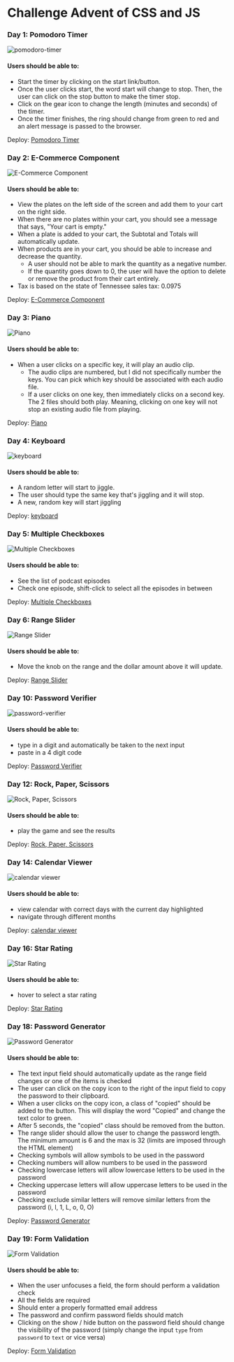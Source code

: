 # Challenge Advent of CSS and JS

### Day 1: Pomodoro Timer

![pomodoro-timer](/images/day1-screen.png 'pomodoro-timer')

#### Users should be able to:

- Start the timer by clicking on the start link/button.
- Once the user clicks start, the word start will change to stop. Then, the user can click on the stop button to make the timer stop.
- Click on the gear icon to change the length (minutes and seconds) of the timer.
- Once the timer finishes, the ring should change from green to red and an alert message is passed to the browser.

Deploy: [Pomodoro Timer](https://bloodsuckers-spb.github.io/advent-of-js/day01/ 'Pomodoro Timer')

### Day 2: E-Commerce Component

![E-Commerce Component](/images/day2-screen.png 'E-Commerce Component')

#### Users should be able to:

- View the plates on the left side of the screen and add them to your cart on the right side.
- When there are no plates within your cart, you should see a message that says, "Your cart is empty."
- When a plate is added to your cart, the Subtotal and Totals will automatically update.
- When products are in your cart, you should be able to increase and decrease the quantity.
  - A user should not be able to mark the quantity as a negative number.
  - If the quantity goes down to 0, the user will have the option to delete or remove the product from their cart entirely.
- Tax is based on the state of Tennessee sales tax: 0.0975

Deploy: [E-Commerce Component](https://bloodsuckers-spb.github.io/advent-of-js/day02/ 'E-Commerce Component')

### Day 3: Piano

![Piano](/images/day3-screen.png 'Piano')

#### Users should be able to:

- When a user clicks on a specific key, it will play an audio clip.
  - The audio clips are numbered, but I did not specifically number the keys. You can pick which key should be associated with each audio file.
  - If a user clicks on one key, then immediately clicks on a second key. The 2 files should both play. Meaning, clicking on one key will not stop an existing audio file from playing.

Deploy: [Piano](https://bloodsuckers-spb.github.io/advent-of-js/day03/ 'Piano')

### Day 4: Keyboard

![keyboard](/images/day4-screen.png 'keyboard')

#### Users should be able to:

- A random letter will start to jiggle.
- The user should type the same key that's jiggling and it will stop.
- A new, random key will start jiggling

Deploy: [keyboard](https://bloodsuckers-spb.github.io/advent-of-js/day04/ 'keyboard')

### Day 5: Multiple Checkboxes

![Multiple Checkboxes](/images/day5-screen.png 'Multiple Checkboxes')

#### Users should be able to:

- See the list of podcast episodes
- Check one episode, shift-click to select all the episodes in between

Deploy: [Multiple Checkboxes](https://bloodsuckers-spb.github.io/advent-of-js/day05/ 'Multiple Checkboxes')

### Day 6: Range Slider

![Range Slider](/images/day6-screen.png 'Range Slider')

#### Users should be able to:

- Move the knob on the range and the dollar amount above it will update.

Deploy: [Range Slider](https://bloodsuckers-spb.github.io/advent-of-js/day06/ 'Range Slider')

### Day 10: Password Verifier

![password-verifier](/images/day10-screen.png 'Password Verifier')

#### Users should be able to:

- type in a digit and automatically be taken to the next input
- paste in a 4 digit code

Deploy: [Password Verifier](https://bloodsuckers-spb.github.io/advent-of-js/day10/ 'Password Verifier')

### Day 12: Rock, Paper, Scissors

![Rock, Paper, Scissors](/images/day12-screen.png 'Rock, Paper, Scissors')

#### Users should be able to:

- play the game and see the results

Deploy: [Rock, Paper, Scissors](https://bloodsuckers-spb.github.io/advent-of-js/day12/ 'Rock, Paper, Scissors')

### Day 14: Calendar Viewer

![calendar viewer](/images/day14-screen.png 'Calendar Viewer')

#### Users should be able to:

- view calendar with correct days with the current day highlighted
- navigate through different months

Deploy: [calendar viewer](https://bloodsuckers-spb.github.io/advent-of-js/day14/ 'Calendar Viewer')

### Day 16: Star Rating

![Star Rating](/images/day16-screen.png 'Star Rating')

#### Users should be able to:

- hover to select a star rating

Deploy: [Star Rating](https://bloodsuckers-spb.github.io/advent-of-js/day16/ 'Star Rating')

### Day 18: Password Generator

![Password Generator](/images/day18-screen.png 'Password Generator')

#### Users should be able to:

- The text input field should automatically update as the range field changes or one of the items is checked
- The user can click on the copy icon to the right of the input field to copy the password to their clipboard.
- When a user clicks on the copy icon, a class of "copied" should be added to the button. This will display the word "Copied" and change the text color to green.
- After 5 seconds, the "copied" class should be removed from the button.
- The range slider should allow the user to change the password length. The minimum amount is 6 and the max is 32 (limits are imposed through the HTML element)
- Checking symbols will allow symbols to be used in the password
- Checking numbers will allow numbers to be used in the password
- Checking lowercase letters will allow lowercase letters to be used in the password
- Checking uppercase letters will allow uppercase letters to be used in the password
- Checking exclude similar letters will remove similar letters from the password (i, l, 1, L, o, 0, O)

Deploy: [Password Generator](https://bloodsuckers-spb.github.io/advent-of-js/day18/ 'Password Generator')

### Day 19: Form Validation

![Form Validation](/images/day19-screen.png 'Form Validation')

#### Users should be able to:

- When the user unfocuses a field, the form should perform a validation check
- All the fields are required
- Should enter a properly formatted email address
- The password and confirm password fields should match
- Clicking on the show / hide button on the password field should change the visibility of the password (simply change the input `type` from `password` to `text` or vice versa)

Deploy: [Form Validation](https://bloodsuckers-spb.github.io/advent-of-js/day19/ 'Form Validation')
